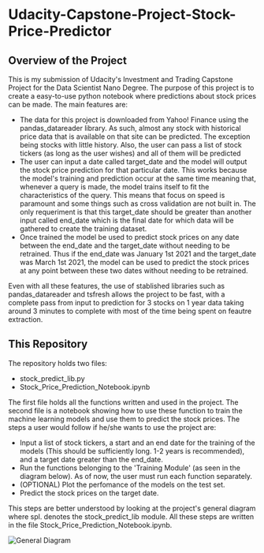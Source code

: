 # Udacity-Capstone-Project-Stock-Price-Predictor



## Overview of the Project
This is my submission of Udacity's Investment and Trading Capstone Project for the Data Scientist Nano Degree. The purpose of this project is to create a easy-to-use python notebook where predictions about stock prices can be made. The main features are:
  - The data for this project is downloaded from Yahoo! Finance using the pandas_datareader library. As such, almost any stock with historical price data that is available on that site can be predicted. The exception being stocks with little history. Also, the user can pass a list of stock tickers (as long as the user wishes) and all of them will be predicted
  - The user can input a date called target_date and the model will output the stock price prediction for that particular date. This works because the model's training and prediction occur at the same time meaning that, whenever a query is made, the model trains itself to fit the characteristics of the query. This means that focus on speed is paramount and some things such as cross validation are not built in. The only requeriment is that this target_date should be greater than another input called end_date which is the final date for which data will be gathered to create the training dataset.
  - Once trained the model be used to predict stock prices on any date between the end_date and the target_date without needing to be retrained. Thus if the end_date was January 1st 2021 and the target_date was March 1st 2021, the model can be used to predict the stock prices at any point between these two dates without needing to be retrained. 

Even with all these features, the use of stablished libraries such as pandas_datareader and tsfresh allows the project to be fast, with a complete pass from input to prediction for 3 stocks on 1 year data taking around 3 minutes to complete with most of the time being spent on feautre extraction.

## This Repository

The repository holds two files:
  - stock_predict_lib.py
  - Stock_Price_Prediction_Notebook.ipynb

The first file holds all the functions written and used in the project. The second file is a notebook showing how to use these function to train the machine learning models and use them to predict the stock prices. The steps a user would follow if he/she wants to use the project are:
  - Input a list of stock tickers, a start and an end date for the training of the models (This should be sufficiently long. 1-2 years is recommended), and a target date greater than the end_date.
  - Run the functions belonging to the 'Training Module' (as seen in the diagram below). As of now, the user must run each function separately.
  - (OPTIONAL) Plot the perfomance of the models on the test set.
  - Predict the stock prices on the target date.

This steps are better understood by looking at the project's general diagram where spl. denotes the stock_predict_lib module. All these steps are written in the file Stock_Price_Prediction_Notebook.ipynb.

![General Diagram](https://user-images.githubusercontent.com/46632664/108224169-9c3f4000-7108-11eb-8ce1-f5f0f5f28af1.png)
